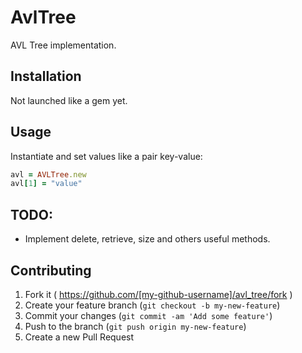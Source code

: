 # AvlTree
AVL Tree implementation.

## Installation
Not launched like a gem yet.

## Usage
Instantiate and set values like a pair key-value:

```ruby
avl = AVLTree.new
avl[1] = "value"
```

## TODO:
  * Implement delete, retrieve, size and others useful methods.

## Contributing

1. Fork it ( https://github.com/[my-github-username]/avl_tree/fork )
2. Create your feature branch (`git checkout -b my-new-feature`)
3. Commit your changes (`git commit -am 'Add some feature'`)
4. Push to the branch (`git push origin my-new-feature`)
5. Create a new Pull Request
